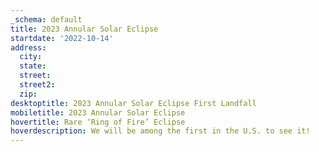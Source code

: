```yaml
---
_schema: default
title: 2023 Annular Solar Eclipse
startdate: '2022-10-14'
address:
  city:
  state:
  street:
  street2:
  zip:
desktoptitle: 2023 Annular Solar Eclipse First Landfall
mobiletitle: 2023 Annular Solar Eclipse
hovertitle: Rare ‘Ring of Fire’ Eclipse
hoverdescription: We will be among the first in the U.S. to see it!
---
```

